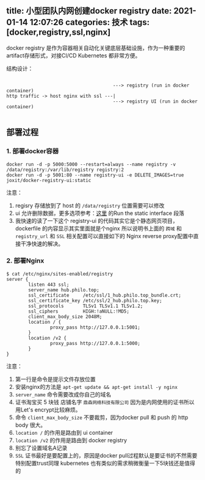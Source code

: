 title: 小型团队内网创建docker registry
date: 2021-01-14 12:07:26
categories: 技术
tags: [docker,registry,ssl,nginx]
---

docker registry 是作为容器相关自动化关键底层基础设施，作为一种重要的artifact存储形式，对接CI/CD Kubernetes 都非常方便。

结构设计：

```

                                       ---> registry (run in docker container)
http traffic -> host nginx with ssl ---|
                                       ---> registry UI (run in docker container)


```

## 部署过程


### 1. 部署docker容器

```
docker run -d -p 5000:5000 --restart=always --name registry -v /data/registry:/var/lib/registry registry:2
docker run -d -p 5001:80 --name registry-ui -e DELETE_IMAGES=true joxit/docker-registry-ui:static
```

注意：

1. regisry 存储放到了 host 的 `/data/registry` 位置需要可以修改
2. ui 允许删除数据，更多选项参考：[这里](https://hub.docker.com/r/joxit/docker-registry-ui) 的Run the static interface 段落
3. 我快速的读了一下这个 registry-ui 的代码其实它是个静态网页项目，dockerfile 的内容显示其实里面就是个nginx 所以说明书上面的 `跨域` 和 `registry_url` 和 `SSL` 相关配置可以直接如下的 Nginx reverse proxy配置中直接干净快速的解决。

### 2. 部署Nginx

```
$ cat /etc/nginx/sites-enabled/registry
server {
        listen 443 ssl;
        server_name hub.philo.top;
        ssl_certificate     /etc/ssl/1_hub.philo.top_bundle.crt;
        ssl_certificate_key /etc/ssl/2_hub.philo.top.key;
        ssl_protocols       TLSv1 TLSv1.1 TLSv1.2;
        ssl_ciphers         HIGH:!aNULL:!MD5;
        client_max_body_size 2048M;
        location / {
                proxy_pass http://127.0.0.1:5001;
        }
        location /v2 {
                proxy_pass http://127.0.0.1:5000;
        }
}
```

注意：

1. 第一行是命令是提示文件存放位置
2. 安装nginx的方法是 `apt-get update && apt-get install -y nginx`
3. `server_name` 命令需要改成你自己的域名
4. 证书淘宝买 5 块钱 店铺名字 `鼎森网络科技有限公司` 因为是内网使用的证书所以用Let's encrypt比较麻烦。
5. 命令 `client_max_body_size` 不要裁剪，因为docker pull 和 push 的 http body 很大。
6. `location /` 的作用是路由到 ui container
7. `location /v2` 的作用是路由到 docker registry
8. 别忘了设置域名A记录
9. `SSL` 证书最好是要配置上的，原因是docker pull过程默认是要证书的不然需要特别配置trust同理 kubernetes 也有类似的需求稍微衡量一下5块钱还是值得的

